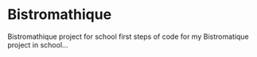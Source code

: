 # Bistromathique
Bistromathique project for school
first steps of code for my Bistromatique project in school...
